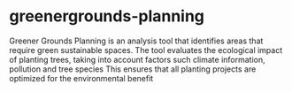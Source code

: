 # greenergrounds-planning
Greener Grounds Planning is an analysis tool that identifies areas that require green sustainable spaces. The tool evaluates the ecological impact of planting trees, taking into account factors such climate information, pollution and tree species This ensures that all planting projects are optimized for the environmental benefit

